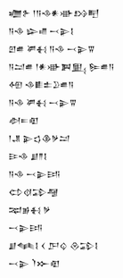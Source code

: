 <div class='block'>
<div class='line'>𒁾𒉿 𒁹𒀀𒈾𒀭𒀝𒋳𒋃</div>
<div class='line'>𒀀𒈾 𒇽𒈛 𒁁𒉌𒋙</div>
<div class='line'>𒇻𒌑 𒂄𒈬 𒀀𒈾 𒁁𒉌𒐊</div>
<div class='line'>𒀀𒁺𒌑 𒁹𒀭𒀝𒀉𒅅 𒌉𒌑𒀀</div>
<div class='line'>𒅇 𒈾𒀾𒉺𒊒𒌑𒀀</div>
<div class='line'>𒀀𒈾 𒂄𒈬 𒁁𒉌𒐊</div>
<div class='line'>𒀠𒋰𒊏</div>
<div class='line'>𒁹𒂗 𒉌𒌓𒆠𒃻𒁺</div>
<div class='line'>𒄿𒈾 𒋗𒈫𒋙</div>
<div class='line'>𒀀𒈾 𒁁𒉌𒅀</div>
<div class='line'>𒌌𒋼𒁉𒆷</div>
<div class='line'>𒉈𒂊𒈬 𒃻</div>
<div class='line'>𒁁𒉌𒅀</div>
<div class='line'>𒋗𒈝𒋙 𒌋 𒂅𒌒 𒊮𒁉𒋙</div>
<div class='line'>𒁁𒉌 𒇺𒁍𒊏</div>
</div>
